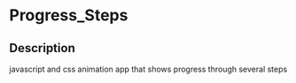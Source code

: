 # Progress_Steps

## Description

javascript and css animation app that shows progress through several steps
